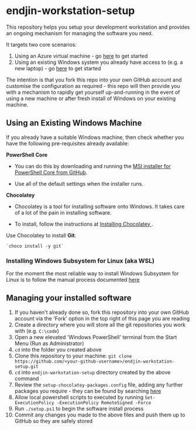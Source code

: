 # endjin-workstation-setup

This repository helps you setup your development workstation and provides an ongoing mechanism for managing the software you need.

It targets two core scenarios:

1. Using an Azure virtual machine - go [here](docs/setup_vm.md) to get started
1. Using an existing Windows system you already have access to (e.g. a new laptop) - go [here](#using-an-existing-windows-machine) to get started

The intention is that you fork this repo into your own GitHub account and customise the configuration as required - this repo will then provide you with a mechanism to rapidly get yourself up-and-running in the event of using a new machine or after fresh install of Windows on your existing machine.


## Using an Existing Windows Machine

If you already have a suitable Windows machine, then check whether you have the following pre-requisites already available:


**PowerShell Core**

- You can do this by downloading and running the [MSI installer for PowerShell Core from GitHub](https://github.com/PowerShell/PowerShell/releases/download/v7.1.3/PowerShell-7.1.3-win-x64.msi).

- Use all of the default settings when the installer runs.

**Chocolatey**

- Chocolatey is a tool for installing software onto Windows.  It takes care of a lot of the pain in installing software.

-  To install, follow the instructions at [Installing Chocolatey ](https://chocolatey.org/install).


Use Chocolatey to install **Git**:

    `choco install -y git`

### Installing Windows Subsystem for Linux (aka WSL)

For the moment the most reliable way to install Windows Subsystem for Linux is to follow the manual process documented [here](docs/setup_vm.md#installing-windows-subsystem-for-linux)

## Managing your installed software

1. If you haven't already done so, fork this repository into your own GitHub account via the 'Fork' option in the top right of this page you are reading
1. Create a directory where you will store all the git repositories you work with (e.g. `C:\code`)
1. Open a new elevated 'Windows PowerShell' terminal from the Start Menu (Run as Administrator)
1. `cd` into the folder you created above
1. Clone this repository to your machine: `git clone https://github.com/<your-github-username>/endjin-workstation-setup.git`
1. `cd` into `endjin-workstation-setup` directory created by the above command
1. Review the `setup-chocolatey-packages.config` file, adding any further packages you require - they can be found by searching [here](https://community.chocolatey.org/packages)
1. Allow local powershell scripts to executed by running `Set-ExecutionPolicy -ExecutionPolicy RemoteSigned -Force`
1. Run `./setup.ps1` to begin the software install process
1. Commit any changes you made to the above files and push them up to GitHub so they are safely stored

